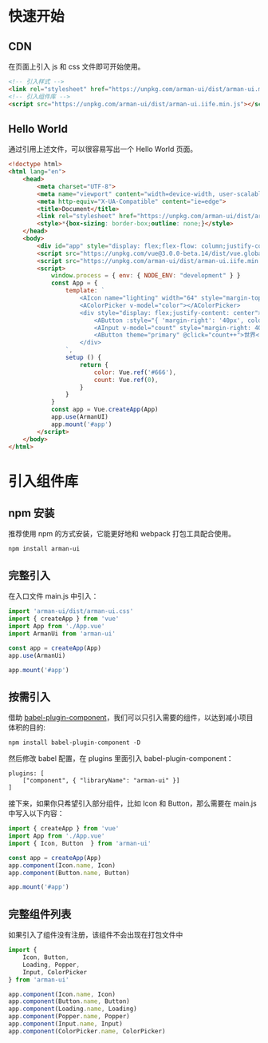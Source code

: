 # 快速开始

## CDN

在页面上引入 js 和 css 文件即可开始使用。

```html
<!-- 引入样式 -->
<link rel="stylesheet" href="https://unpkg.com/arman-ui/dist/arman-ui.min.css">
<!-- 引入组件库 -->
<script src="https://unpkg.com/arman-ui/dist/arman-ui.iife.min.js"></script>
```

## Hello World

通过引用上述文件，可以很容易写出一个 Hello World 页面。

```html
<!doctype html>
<html lang="en">
    <head>
        <meta charset="UTF-8">
        <meta name="viewport" content="width=device-width, user-scalable=no, initial-scale=1.0, maximum-scale=1.0, minimum-scale=1.0">
        <meta http-equiv="X-UA-Compatible" content="ie=edge">
        <title>Document</title>
        <link rel="stylesheet" href="https://unpkg.com/arman-ui/dist/arman-ui.min.css">
        <style>*{box-sizing: border-box;outline: none;}</style>
    </head>
    <body>
        <div id="app" style="display: flex;flex-flow: column;justify-content: space-around;align-items: center;height: 200px;"></div>
        <script src="https://unpkg.com/vue@3.0.0-beta.14/dist/vue.global.prod.js"></script>
        <script src="https://unpkg.com/arman-ui/dist/arman-ui.iife.min.js"></script>
        <script>
            window.process = { env: { NODE_ENV: "development" } }
            const App = {
                template: `
                    <AIcon name="lighting" width="64" style="margin-top: 20px;"></AIcon>
                    <AColorPicker v-model="color"></AColorPicker>
                    <div style="display: flex;justify-content: center">
                        <AButton :style="{ 'margin-right': '40px', color }" @click="count--">你好</AButton>
                        <AInput v-model="count" style="margin-right: 40px;"></AInput>
                        <AButton theme="primary" @click="count++">世界</AButton>
                    </div>
                `,
                setup () {
                    return {
                        color: Vue.ref('#666'),
                        count: Vue.ref(0),
                    }
                }
            }
            const app = Vue.createApp(App)
            app.use(ArmanUI)
            app.mount('#app')
        </script>
    </body>
</html>
```

# 引入组件库

## npm 安装

推荐使用 npm 的方式安装，它能更好地和 webpack 打包工具配合使用。

```
npm install arman-ui
```

## 完整引入

在入口文件 main.js 中引入：

```javascript
import 'arman-ui/dist/arman-ui.css'
import { createApp } from 'vue'
import App from './App.vue'
import ArmanUi from 'arman-ui'

const app = createApp(App)
app.use(ArmanUi)

app.mount('#app')
```

## 按需引入

借助 [babel-plugin-component](https://github.com/ElementUI/babel-plugin-component)，我们可以只引入需要的组件，以达到减小项目体积的目的:

```
npm install babel-plugin-component -D
```

然后修改 babel 配置，在 plugins 里面引入 babel-plugin-component：

```
plugins: [
    ["component", { "libraryName": "arman-ui" }]
]
```

接下来，如果你只希望引入部分组件，比如 Icon 和 Button，那么需要在 main.js 中写入以下内容：

```javascript
import { createApp } from 'vue'
import App from './App.vue'
import { Icon, Button  } from 'arman-ui'

const app = createApp(App)
app.component(Icon.name, Icon)
app.component(Button.name, Button)

app.mount('#app')
```

## 完整组件列表

如果引入了组件没有注册，该组件不会出现在打包文件中

```javascript
import {
    Icon, Button,
    Loading, Popper,
    Input, ColorPicker
} from 'arman-ui'

app.component(Icon.name, Icon)
app.component(Button.name, Button)
app.component(Loading.name, Loading)
app.component(Popper.name, Popper)
app.component(Input.name, Input)
app.component(ColorPicker.name, ColorPicker)
```
